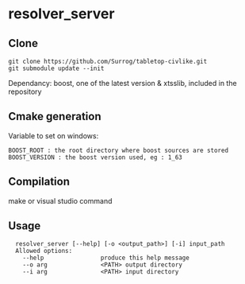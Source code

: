 resolver_server
===============

Clone
-----

```
git clone https://github.com/Surrog/tabletop-civlike.git
git submodule update --init
```
Dependancy:
    boost, one of the latest version & xtsslib, included in the repository

  
Cmake generation
----------------
  Variable to set on windows:
  ```
  BOOST_ROOT : the root directory where boost sources are stored
  BOOST_VERSION : the boost version used, eg : 1_63
 ```
Compilation
-----------
  make or visual studio command
  
Usage
-----
```
  resolver_server [--help] [-o <output_path>] [-i] input_path
  Allowed options:
    --help                produce this help message
    --o arg               <PATH> output directory
    --i arg               <PATH> input directory
```
